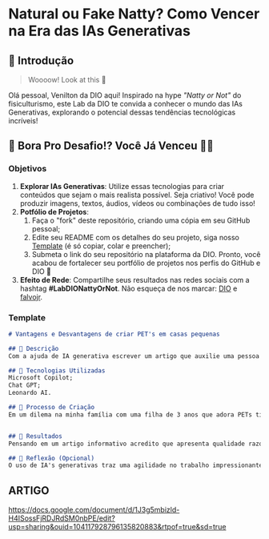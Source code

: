 # Natural ou Fake Natty? Como Vencer na Era das IAs Generativas

## 🚀 Introdução

> Woooow! Look at this 👀

Olá pessoal, Venilton da DIO aqui! Inspirado na hype _"Natty or Not"_ do fisiculturismo, este Lab da DIO te convida a conhecer o mundo das IAs Generativas, explorando o potencial dessas tendências tecnológicas incríveis!

## 🎯 Bora Pro Desafio!? Você Já Venceu 💪🤓

### Objetivos

1. **Explorar IAs Generativas**: Utilize essas tecnologias para criar conteúdos que sejam o mais realista possível. Seja criativo! Você pode produzir imagens, textos, áudios, vídeos ou combinações de tudo isso!
1. **Potfólio de Projetos**:
    1. Faça o "fork" deste repositório, criando uma cópia em seu GitHub pessoal;
    2. Edite seu README com os detalhes do seu projeto, siga nosso [Template](#template) (é só copiar, colar e preencher);
    3. Submeta o link do seu repositório na plataforma da DIO. Pronto, você acabou de fortalecer seu portfólio de projetos nos perfis do GitHub e DIO 🚀
1. **Efeito de Rede**: Compartilhe seus resultados nas redes sociais com a hashtag **#LabDIONattyOrNot**. Não esqueça de nos marcar: [DIO](https://www.linkedin.com/school/dio-makethechange) e [falvojr](https://www.linkedin.com/in/falvojr).

### Template

```markdown
# Vantagens e Desvantagens de criar PET's em casas pequenas

## 📒 Descrição
Com a ajuda de IA generativa escrever um artigo que auxilie uma pessoa a responder as dúvidas sobre ter ou não um PET morando em casa ou apartamentos pequenos.

## 🤖 Tecnologias Utilizadas
Microsoft Copilot;
Chat GPT;
Leonardo AI.

## 🧐 Processo de Criação
Em um dilema na minha família com uma filha de 3 anos que adora PETs tive a ideia de buscar respostas para questões relacionadas a criação de PETs em apartamentos, criei uma imagem para dar uma incrementada no trabalho


## 🚀 Resultados
Pensando em um artigo informativo acredito que apresenta qualidade razoável e baixo indice de profundidade

## 💭 Reflexão (Opcional)
O uso de IA's generativas traz uma agilidade no trabalho impressionante e nos faz mais produtivos , penso que a única coisa que IA's não conseguem fazer é serem criativas como seres humanos...

```
## ARTIGO

https://docs.google.com/document/d/1J3g5mbizld-H4ISossFjRDJRdSM0nbPE/edit?usp=sharing&ouid=104117928796135820883&rtpof=true&sd=true
